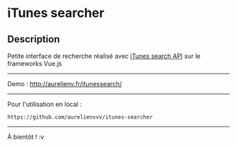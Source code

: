 # iTunes searcher

## Description 
 
Petite interface de recherche réalisé avec [iTunes search API](https://affiliate.itunes.apple.com/resources/documentation/itunes-store-web-service-search-api/) sur le frameworks Vue.js

---

Demo : http://aurelienv.fr/itunessearch/

---

Pour l'utilisation en local :

``` https://github.com/aurelienvvv/itunes-searcher ```

--- 

À bientôt ! :v
